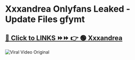 
 # Xxxandrea Onlyfans Leaked - Update Files gfymt

## <h2><a href="https://clipsfans.com/Xxxandrea&ref=git">🔗 Click to LINKS ⏩⏩ 👉 🟢 Xxxandrea </a></h2>

<a href="https://clipsfans.com/Xxxandrea&ref=git" rel="nofollow" data-target="animated-image.originalLink"><img src="https://i.ibb.co.com/xMMVF88/686577567.gif" alt="Viral Video Original" style="max-width: 100%; display: inline-block;" data-target="animated-image.originalImage"></a>

